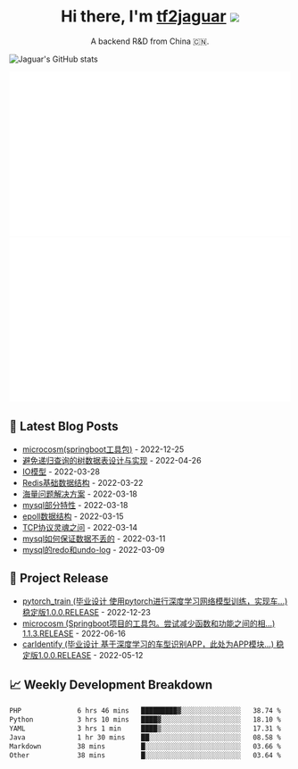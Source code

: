 <h1 align="center">Hi there, I'm <a href="https://tf2jaguar.github.io/" target="_blank">tf2jaguar</a> <img
src="https://github.com/blackcater/blackcater/raw/main/images/Hi.gif" height="32" /></h1>

<p align="center">A backend R&D from China 🇨🇳.</p>

<!-- github_readme_stats starts -->
![Jaguar's GitHub stats](https://github-readme-stats.vercel.app/api?username=tf2jaguar&count_private=true&show_icons=true&bg_color=30,e96443,904e95&icon_color=fff&&title_color=fff&text_color=fff)
<!-- github_readme_stats ends -->

<!-- custom_generate_github_stats starts -->
![](https://raw.githubusercontent.com/tf2jaguar/tf2jaguar/main/generated/overview.svg)
![](https://raw.githubusercontent.com/tf2jaguar/tf2jaguar/main/generated/languages.svg)
<!-- custom_generate_github_stats ends -->

## 📝 Latest Blog Posts

<!-- recent_blogs starts -->
* <a href='https://tf2jaguar.github.io/proj-microcosm.html' target='_blank'>microcosm(springboot工具包)</a> - 2022-12-25
* <a href='https://tf2jaguar.github.io/mysql-tree-in-table.html' target='_blank'>避免递归查询的树数据表设计与实现</a> - 2022-04-26
* <a href='https://tf2jaguar.github.io/io-model.html' target='_blank'>IO模型</a> - 2022-03-28
* <a href='https://tf2jaguar.github.io/redis-structure.html' target='_blank'>Redis基础数据结构</a> - 2022-03-22
* <a href='https://tf2jaguar.github.io/big-data-issue.html' target='_blank'>海量问题解决方案</a> - 2022-03-18
* <a href='https://tf2jaguar.github.io/mysql-speciality.html' target='_blank'>mysql部分特性</a> - 2022-03-18
* <a href='https://tf2jaguar.github.io/io-epoll-structure.html' target='_blank'>epoll数据结构</a> - 2022-03-15
* <a href='https://tf2jaguar.github.io/tcp-protocol.html' target='_blank'>TCP协议灵魂之问</a> - 2022-03-14
* <a href='https://tf2jaguar.github.io/mysql-ensure-not-lost-data.html' target='_blank'>mysql如何保证数据不丢的</a> - 2022-03-11
* <a href='https://tf2jaguar.github.io/mysql-redo-undo-log.html' target='_blank'>mysql的redo和undo-log</a> - 2022-03-09
<!-- recent_blogs ends -->

## 🎯 Project Release

<!-- github_recent_releases starts -->
* <a href='https://github.com/tf2jaguar/pytorch_train/releases/tag/1.0.0.RELEASE' target='_blank'>pytorch_train (毕业设计 使用pytorch进行深度学习网络模型训练，实现车...) 稳定版1.0.0.RELEASE</a> - 2022-12-23
* <a href='https://github.com/tf2jaguar/microcosm/releases/tag/1.1.3.RELEASE' target='_blank'>microcosm (Springboot项目的工具包。尝试减少函数和功能之间的相...) 1.1.3.RELEASE</a> - 2022-06-16
* <a href='https://github.com/tf2jaguar/carIdentify/releases/tag/1.0.0.RELEASE' target='_blank'>carIdentify (毕业设计 基于深度学习的车型识别APP，此处为APP模块...) 稳定版1.0.0.RELEASE</a> - 2022-05-12
<!-- github_recent_releases ends -->

## 📈 Weekly Development Breakdown

<!--START_SECTION:waka-->

```text
PHP              6 hrs 46 mins   █████████▓░░░░░░░░░░░░░░░   38.74 %
Python           3 hrs 10 mins   ████▓░░░░░░░░░░░░░░░░░░░░   18.10 %
YAML             3 hrs 1 min     ████▒░░░░░░░░░░░░░░░░░░░░   17.31 %
Java             1 hr 30 mins    ██░░░░░░░░░░░░░░░░░░░░░░░   08.58 %
Markdown         38 mins         █░░░░░░░░░░░░░░░░░░░░░░░░   03.66 %
Other            38 mins         █░░░░░░░░░░░░░░░░░░░░░░░░   03.64 %
```

<!--END_SECTION:waka-->

